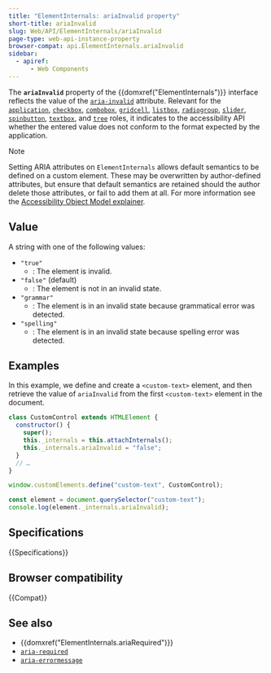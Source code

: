 ```yaml
---
title: "ElementInternals: ariaInvalid property"
short-title: ariaInvalid
slug: Web/API/ElementInternals/ariaInvalid
page-type: web-api-instance-property
browser-compat: api.ElementInternals.ariaInvalid
sidebar:
  - apiref:
      - Web Components
---
```


The **`ariaInvalid`** property of the {{domxref("ElementInternals")}} interface reflects the value of the [`aria-invalid`](/en-US/docs/Web/Accessibility/ARIA/Reference/Attributes/aria-invalid) attribute. Relevant for the [`application`](/en-US/docs/Web/Accessibility/ARIA/Reference/Roles/application_role), [`checkbox`](/en-US/docs/Web/Accessibility/ARIA/Reference/Roles/checkbox_role), [`combobox`](/en-US/docs/Web/Accessibility/ARIA/Reference/Roles/combobox_role), [`gridcell`](/en-US/docs/Web/Accessibility/ARIA/Reference/Roles/gridcell_role), [`listbox`](/en-US/docs/Web/Accessibility/ARIA/Reference/Roles/listbox_role), [`radiogroup`](/en-US/docs/Web/Accessibility/ARIA/Reference/Roles/radiogroup_role), [`slider`](/en-US/docs/Web/Accessibility/ARIA/Reference/Roles/slider_role), [`spinbutton`](/en-US/docs/Web/Accessibility/ARIA/Reference/Roles/spinbutton_role), [`textbox`](/en-US/docs/Web/Accessibility/ARIA/Reference/Roles/textbox_role), and [`tree`](/en-US/docs/Web/Accessibility/ARIA/Reference/Roles/tree_role) roles, it indicates to the accessibility API whether the entered value does not conform to the format expected by the application.

> [!NOTE]
> Setting ARIA attributes on `ElementInternals` allows default semantics to be defined on a custom element. These may be overwritten by author-defined attributes, but ensure that default semantics are retained should the author delete those attributes, or fail to add them at all. For more information see the [Accessibility Object Model explainer](https://wicg.github.io/aom/explainer.html#default-semantics-for-custom-elements-via-the-elementinternals-object).

## Value

A string with one of the following values:

- `"true"`
  - : The element is invalid.
- `"false"` (default)
  - : The element is not in an invalid state.
- `"grammar"`
  - : The element is in an invalid state because grammatical error was detected.
- `"spelling"`
  - : The element is in an invalid state because spelling error was detected.

## Examples

In this example, we define and create a `<custom-text>` element, and then retrieve the value of `ariaInvalid` from the first `<custom-text>` element in the document.

```js
class CustomControl extends HTMLElement {
  constructor() {
    super();
    this._internals = this.attachInternals();
    this._internals.ariaInvalid = "false";
  }
  // …
}

window.customElements.define("custom-text", CustomControl);

const element = document.querySelector("custom-text");
console.log(element._internals.ariaInvalid);
```

## Specifications

{{Specifications}}

## Browser compatibility

{{Compat}}

## See also

- {{domxref("ElementInternals.ariaRequired")}}
- [`aria-required`](/en-US/docs/Web/Accessibility/ARIA/Reference/Attributes/aria-required)
- [`aria-errormessage`](/en-US/docs/Web/Accessibility/ARIA/Reference/Attributes/aria-errormessage)
